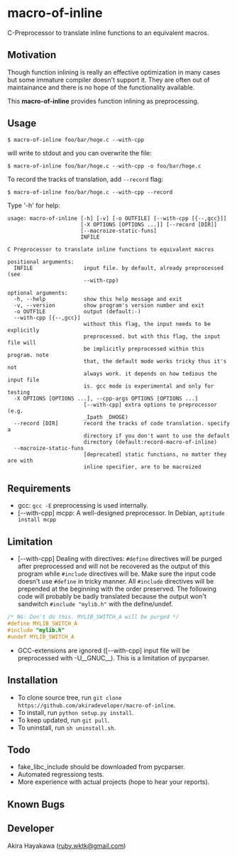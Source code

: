 # macro-of-inline

C-Preprocessor to translate inline functions to an equivalent macros.

## Motivation

Though function inlining is really an effective optimization in many cases
but some immature compiler doesn't support it.
They are often out of maintainance and there is no hope
of the functionality available.

This **macro-of-inline** provides function inlining as preprocessing.

## Usage

```
$ macro-of-inline foo/bar/hoge.c --with-cpp
```

will write to stdout and you can overwrite the file:


```
$ macro-of-inline foo/bar/hoge.c --with-cpp -o foo/bar/hoge.c
```

To record the tracks of translation, add `--record` flag:

```
$ macro-of-inline foo/bar/hoge.c --with-cpp --record
```

Type '-h' for help:

```
usage: macro-of-inline [-h] [-v] [-o OUTFILE] [--with-cpp [{--,gcc}]]
                       [-X OPTIONS [OPTIONS ...]] [--record [DIR]]
                       [--macroize-static-funs]
                       INFILE

C Preprocessor to translate inline functions to equivalent macros

positional arguments:
  INFILE                input file. by default, already preprocessed (see
                        --with-cpp)

optional arguments:
  -h, --help            show this help message and exit
  -v, --version         show program's version number and exit
  -o OUTFILE            output (default:-)
  --with-cpp [{--,gcc}]
                        without this flag, the input needs to be explicitly
                        preprocessed. but with this flag, the input file will
                        be implicitly preprocessed within this program. note
                        that, the default mode works tricky thus it's not
                        always work. it depends on how tedious the input file
                        is. gcc mode is experimental and only for testing
  -X OPTIONS [OPTIONS ...], --cpp-args OPTIONS [OPTIONS ...]
                        [--with-cpp] extra options to preprocessor (e.g.
                        _Ipath _DHOGE)
  --record [DIR]        record the tracks of code translation. specify a
                        directory if you don't want to use the default
                        directory (default:record-macro-of-inline)
  --macroize-static-funs
                        [deprecated] static functions, no matter they are with
                        inline specifier, are to be macroized
```

## Requirements

- gcc: `gcc -E` preprocessing is used internally.
- [--with-cpp] mcpp: A well-designed preprocessor. In Debian, `aptitude install mcpp`

## Limitation

- [--with-cpp] Dealing with directives: `#define` directives will be purged after preprocessed and will not be recovered as the output of this program
  while `#include` directives will be. Make sure the input code doesn't use `#define` in tricky manner. All `#include`
  directives will be prepended at the beginning with the order preserved. The following code will probably be badly translated because
  the output won't sandwitch `#include "mylib.h"` with the define/undef.

```c
/* NG: Don't do this. MYLIB_SWITCH_A will be purged */
#define MYLIB_SWITCH_A
#include "mylib.h"
#undef MYLIB_SWITCH_A
```

- GCC-extensions are ignored ([--with-cpp] input file will be preprocessed with -U\_\_GNUC\_\_). This is a limitation of pycparser.

## Installation

- To clone source tree, run `git clone https://github.com/akiradeveloper/macro-of-inline`.
- To install, run `python setup.py install`.
- To keep updated, run `git pull`.
- To uninstall, run `sh uninstall.sh`.

## Todo

- fake\_libc\_include should be downloaded from pycparser.
- Automated regressiong tests. 
- More experience with actual projects (hope to hear your reports).

## Known Bugs

## Developer

Akira Hayakawa (ruby.wktk@gmail.com)
